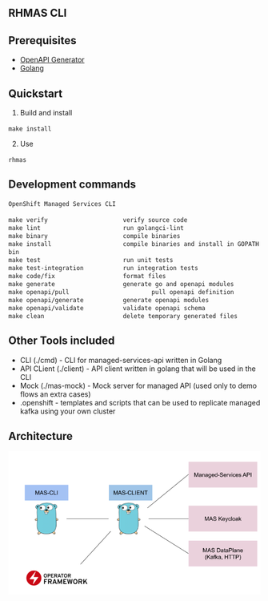 ## RHMAS CLI

## Prerequisites

* [OpenAPI Generator](https://openapi-generator.tech/docs/installation/)
* [Golang](https://golang.org/dl/)

## Quickstart 

1. Build and install

`make install`

2. Use

`rhmas`

## Development commands

```
OpenShift Managed Services CLI

make verify                     verify source code
make lint                       run golangci-lint
make binary                     compile binaries
make install                    compile binaries and install in GOPATH bin
make test                       run unit tests
make test-integration           run integration tests
make code/fix                   format files
make generate                   generate go and openapi modules
make openapi/pull                       pull openapi definition
make openapi/generate           generate openapi modules
make openapi/validate           validate openapi schema
make clean                      delete temporary generated files
```


## Other Tools included

- CLI (./cmd) - CLI for managed-services-api written in Golang
- API CLient (./client) - API client written in golang that will be used in the CLI
- Mock  (./mas-mock) - Mock server for managed API (used only to demo flows an extra cases)
- .openshift - templates and scripts that can be used to replicate managed kafka using your own cluster

## Architecture

![./architecture.png](./resources/architecture.png)



